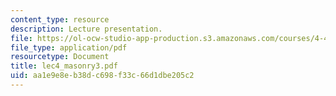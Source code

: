 ```yaml
---
content_type: resource
description: Lecture presentation.
file: https://ol-ocw-studio-app-production.s3.amazonaws.com/courses/4-448-analysis-of-historic-structures-fall-2004/aa1e9e8eb38dc698f33c66d1dbe205c2_lec4_masonry3.pdf
file_type: application/pdf
resourcetype: Document
title: lec4_masonry3.pdf
uid: aa1e9e8e-b38d-c698-f33c-66d1dbe205c2
---
```

